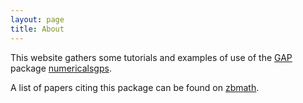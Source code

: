 ```yaml
---
layout: page
title: About
---
```


This website gathers some tutorials and examples of use of the [GAP](https://www.gap-system.org) package [numericalsgps](https://github.com/gap-packages/numericalsgps).

A list of papers citing this package can be found on [zbmath](https://zbmath.org/software/?q=numericalsgps).
